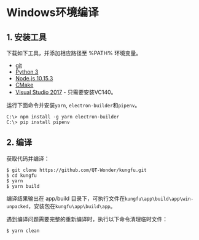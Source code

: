 # Windows环境编译

## 1. 安装工具

下载如下工具，并添加相应路径至 %PATH% 环境变量。
* [git](https://git-scm.com/download/win)
* [Python 3](https://www.python.org/downloads/windows/)
* [Node.js 10.15.3](https://nodejs.org/download/release/v10.15.3/)
* [CMake](https://cmake.org/install/)
* [Visual Studio 2017](https://my.visualstudio.com/Downloads?q=visual%20studio%202017&wt.mc_id=o~msft~vscom~older-downloads) - 只需要安装VC140。

运行下面命令并安装`yarn`, `electron-builder`和`pipenv`。

```
C:\> npm install -g yarn electron-builder
C:\> pip install pipenv
```
## 2. 编译


获取代码并编译：
```
$ git clone https://github.com/QT-Wonder/kungfu.git
$ cd kungfu
$ yarn
$ yarn build
```

编译结果输出在 app/build 目录下，可执行文件在`kungfu\app\build\app\win-unpacked`，安装包在`kungfu\app\build\app`。

遇到编译问题需要完整的重新编译时，执行以下命令清理临时文件：
```
$ yarn clean
```

